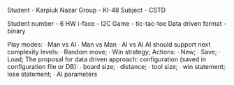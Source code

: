 Student - Karpiuk Nazar 
Group - KI-48 
Subject - CSTD

Student number - 6 
HW i-face - I2C 
Game - tic-tac-toe 
Data driven format - binary

Play modes:
∙ Man vs AI
∙ Man vs Man
∙ AI vs AI
AI should support next complexity levels:
∙ Random move;
∙ Win strategy;
Actions:
∙ New;
∙ Save;
∙ Load;
The proposal for data driven approach: configuration (saved in configuration file or DB):
∙ board size;
∙ distance;
∙ tool size;
∙ win statement;∙ lose statement;
∙ AI parameters